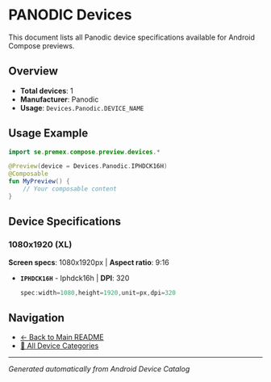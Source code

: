 # PANODIC Devices

This document lists all Panodic device specifications available for Android Compose previews.

## Overview

- **Total devices**: 1
- **Manufacturer**: Panodic
- **Usage**: `Devices.Panodic.DEVICE_NAME`

## Usage Example

```kotlin
import se.premex.compose.preview.devices.*

@Preview(device = Devices.Panodic.IPHDCK16H)
@Composable
fun MyPreview() {
    // Your composable content
}
```

## Device Specifications

### 1080x1920 (XL)

**Screen specs**: 1080x1920px | **Aspect ratio**: 9:16

- **`IPHDCK16H`** - Iphdck16h | **DPI**: 320
  ```kotlin
  spec:width=1080,height=1920,unit=px,dpi=320
  ```

## Navigation

- [← Back to Main README](../../README.md)
- [📱 All Device Categories](../README.md)

---
*Generated automatically from Android Device Catalog*
